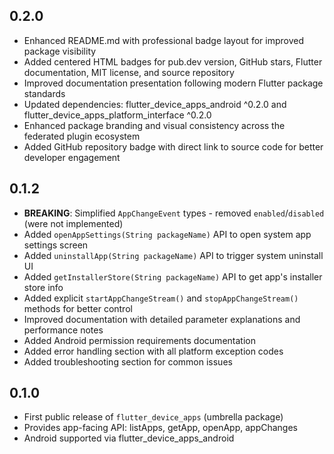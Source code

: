 ## 0.2.0
- Enhanced README.md with professional badge layout for improved package visibility
- Added centered HTML badges for pub.dev version, GitHub stars, Flutter documentation, MIT license, and source repository
- Improved documentation presentation following modern Flutter package standards
- Updated dependencies: flutter_device_apps_android ^0.2.0 and flutter_device_apps_platform_interface ^0.2.0
- Enhanced package branding and visual consistency across the federated plugin ecosystem
- Added GitHub repository badge with direct link to source code for better developer engagement

## 0.1.2
- **BREAKING**: Simplified `AppChangeEvent` types - removed `enabled`/`disabled` (were not implemented)
- Added `openAppSettings(String packageName)` API to open system app settings screen
- Added `uninstallApp(String packageName)` API to trigger system uninstall UI
- Added `getInstallerStore(String packageName)` API to get app's installer store info
- Added explicit `startAppChangeStream()` and `stopAppChangeStream()` methods for better control
- Improved documentation with detailed parameter explanations and performance notes
- Added Android permission requirements documentation
- Added error handling section with all platform exception codes
- Added troubleshooting section for common issues

## 0.1.0
- First public release of `flutter_device_apps` (umbrella package)
- Provides app-facing API: listApps, getApp, openApp, appChanges
- Android supported via flutter_device_apps_android
